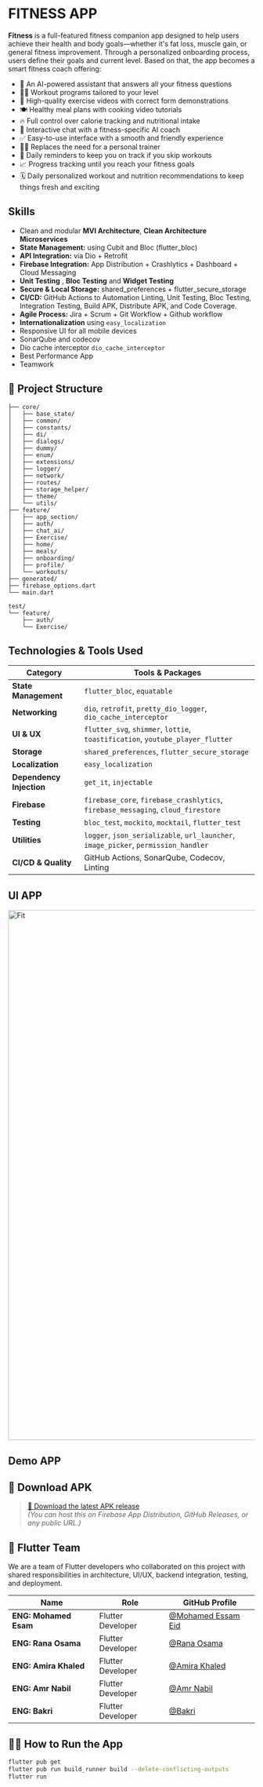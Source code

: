 # FITNESS APP

**Fitness** is a full-featured fitness companion app designed to help users achieve their health and body goals—whether it's fat loss, muscle gain, or general fitness improvement.
Through a personalized onboarding process, users define their goals and current level. Based on that, the app becomes a smart fitness coach offering:
- 🧠 An AI-powered assistant that answers all your fitness questions
- 🏋️‍♂️ Workout programs tailored to your level
- 🎥 High-quality exercise videos with correct form demonstrations
- 🍽️ Healthy meal plans with cooking video tutorials
- 🔥 Full control over calorie tracking and nutritional intake
- 💬 Interactive chat with a fitness-specific AI coach
- ✅ Easy-to-use interface with a smooth and friendly experience
- 🧑‍🏫 Replaces the need for a personal trainer
- 🔔 Daily reminders to keep you on track if you skip workouts
- 📈 Progress tracking until you reach your fitness goals
- 🗓️ Daily personalized workout and nutrition recommendations to keep things fresh and exciting


## Skills
- Clean and modular **MVI Architecture**,  **Clean Architecture** **Microservices**
- **State Management:** using Cubit and Bloc (flutter_bloc)
- **API Integration:** via Dio + Retrofit
- **Firebase Integration:** App Distribution + Crashlytics + Dashboard + Cloud Messaging
- **Unit Testing** , **Bloc Testing** and **Widget Testing**
- **Secure & Local Storage:** shared_preferences + flutter_secure_storage
- **CI/CD:** GitHub Actions to Automation Linting, Unit Testing, Bloc Testing, Integration Testing, Build APK, Distribute APK, and Code Coverage.
- **Agile Process:** Jira + Scrum + Git Workflow + Github workflow
- **Internationalization** using `easy_localization`
- Responsive UI for all mobile devices
- SonarQube and codecov
- Dio cache interceptor `dio_cache_interceptor`
- Best Performance App
- Teamwork

## 📂 Project Structure
```lib/
├── core/
│   ├── base_state/
│   ├── common/
│   ├── constants/
│   ├── di/
│   ├── dialogs/
│   ├── dummy/
│   ├── enum/
│   ├── extensions/
│   ├── logger/
│   ├── network/
│   ├── routes/
│   ├── storage_helper/
│   ├── theme/
│   └── utils/
├── feature/
│   ├── app_section/
│   ├── auth/
│   ├── chat_ai/
│   ├── Exercise/
│   ├── home/
│   ├── meals/
│   ├── onboarding/
│   ├── profile/
│   └── workouts/
├── generated/
├── firebase_options.dart
└── main.dart

test/
└── feature/
    ├── auth/
    └── Exercise/
```

## Technologies & Tools Used

| Category        | Tools & Packages |
|----------------|------------------|
| **State Management** | `flutter_bloc`, `equatable` |
| **Networking**        | `dio`, `retrofit`, `pretty_dio_logger`,  `dio_cache_interceptor` |
| **UI & UX**           | `flutter_svg`, `shimmer`, `lottie`, `toastification`, `youtube_player_flutter` |
| **Storage**           | `shared_preferences`, `flutter_secure_storage` |
| **Localization**      | `easy_localization` |
| **Dependency Injection** | `get_it`, `injectable` |
| **Firebase**          | `firebase_core`, `firebase_crashlytics`, `firebase_messaging`, `cloud_firestore` |
| **Testing**           | `bloc_test`, `mockito`, `mocktail`, `flutter_test` |
| **Utilities**         | `logger`, `json_serializable`, `url_launcher`, `image_picker`, `permission_handler` |
| **CI/CD & Quality**   | GitHub Actions, SonarQube, Codecov, Linting |



## UI APP
<img width="1920" height="1080" alt="Fit" src="https://github.com/user-attachments/assets/ce34b532-ab45-424a-82c5-e8b471532967" />


## Demo APP


## 📲 Download APK

> [🔗 Download the latest APK release](https://your-link-to-apk.com)  
*(You can host this on Firebase App Distribution, GitHub Releases, or any public URL.)*



## 👥 Flutter Team

We are a team of Flutter developers who collaborated on this project with shared responsibilities in architecture, UI/UX, backend integration, testing, and deployment.

| Name           | Role                          | GitHub Profile                     |
|----------------|-------------------------------|------------------------------------|
| **ENG: Mohamed Esam** | Flutter Developer           | [@Mohamed Essam Eid](https://github.com/Mohamed-Essam-Mohamed) |
| **ENG: Rana Osama** | Flutter Developer             | [@Rana Osama](https://github.com/RanaUsama20) |
| **ENG: Amira Khaled** | Flutter Developer           | [@Amira Khaled](https://github.com/Amira098) |
| **ENG: Amr Nabil** | Flutter Developer              | [@Amr Nabil](https://github.com/3mmrrrNabil) |
| **ENG: Bakri** | Flutter Developer                  | [@Bakri](https://github.com/BakriCB9) |



## 🧑‍💻 How to Run the App

```bash
flutter pub get
flutter pub run build_runner build --delete-conflicting-outputs
flutter run




